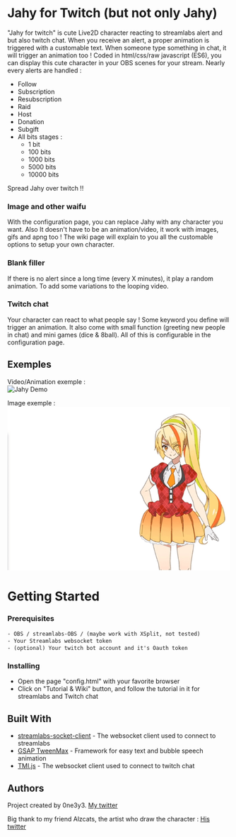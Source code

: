 # Jahy for Twitch (but not only Jahy)

"Jahy for twitch" is cute Live2D character reacting to streamlabs alert and but also twitch chat. When you receive an alert, a proper animation is triggered with a customable text. When someone type something in chat, it will trigger an animation too !
Coded in html/css/raw javascript (ES6), you can display this cute character in your OBS scenes for your stream.
Nearly every alerts are handled :
- Follow
- Subscription
- Resubscription
- Raid
- Host
- Donation
- Subgift
- All bits stages :
  * 1 bit
  * 100 bits
  * 1000 bits
  * 5000 bits
  * 10000 bits

Spread Jahy over twitch !!

### Image and other waifu

With the configuration page, you can replace Jahy with any character you want. Also It doesn't have to be an animation/video, it work with images, gifs and apng too !
The wiki page will explain to you all the customable options to setup your own character.

### Blank filler

If there is no alert since a long time (every X minutes), it play a random animation. To add some variations to the looping video.

### Twitch chat

Your character can react to what people say ! Some keyword you define will trigger an animation.
It also come with small function (greeting new people in chat) and mini games (dice & 8ball). All of this is configurable in the configuration page.

## Exemples

Video/Animation exemple :  
![Jahy Demo](demo/jahy-demo.gif)

Image exemple :  
![Saki Demo](demo/saki-demo.gif)

# Getting Started

### Prerequisites

```
- OBS / streamlabs-OBS / (maybe work with XSplit, not tested)
- Your Streamlabs websocket token
- (optional) Your twitch bot account and it's Oauth token
```

### Installing

* Open the page "config.html" with your favorite browser
* Click on "Tutorial & Wiki" button, and follow the tutorial in it for streamlabs and Twitch chat

## Built With

* [streamlabs-socket-client](https://github.com/tehkhop/streamlabs-socket-client) - The websocket client used to connect to streamlabs
* [GSAP TweenMax](https://greensock.com/gsap) - Framework for easy text and bubble speech animation
* [TMI.js](https://github.com/tmijs/tmi.js) - The websocket client used to connect to twitch chat


## Authors

Project created by 0ne3y3.
[My twitter](https://twitter.com/OneEYE_Lucas)

Big thank to my friend Alzcats, the artist who draw the character :
[His twitter](https://twitter.com/alzcats)
